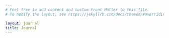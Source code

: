 ```yaml
---
# Feel free to add content and custom Front Matter to this file.
# To modify the layout, see https://jekyllrb.com/docs/themes/#overriding-theme-defaults

layout: journal
title: Journal
---
```

